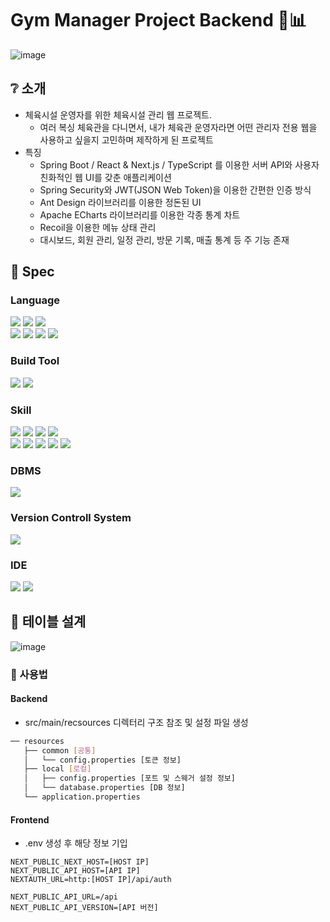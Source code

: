
# Gym Manager Project Backend 🥊📊

<!-- 프로젝트 결과물 GIF -->
![image](https://github.com/user-attachments/assets/211e99a1-c1bb-41d2-973e-ab4c22cf143a)

## ❔ 소개
- 체육시설 운영자를 위한 체육시설 관리 웹 프로젝트.
  * 여러 복싱 체육관을 다니면서, 내가 체육관 운영자라면 어떤 관리자 전용 웹을 사용하고 싶을지 고민하며 제작하게 된 프로젝트
- 특징
  * Spring Boot / React & Next.js / TypeScript 를 이용한 서버 API와 사용자 친화적인 웹 UI를 갖춘 애플리케이션
  * Spring Security와 JWT(JSON Web Token)을 이용한 간편한 인증 방식
  * Ant Design 라이브러리를 이용한 정돈된 UI
  * Apache ECharts 라이브러리를 이용한 각종 통계 차트
  * Recoil을 이용한 메뉴 상태 관리
  * 대시보드, 회원 관리, 일정 관리, 방문 기록, 매출 통계 등 주 기능 존재

## 📑 Spec

### Language
<img src="https://img.shields.io/badge/Java-407291?style=flat-square&logo=java&logoColor=white"/> <img src="https://img.shields.io/badge/Next.js-000000?style=flat-square&logo=nextdotjs&logoColor=white"/> <img src="https://img.shields.io/badge/Node.js-5FA04E?style=flat-square&logo=Node.js&logoColor=white"/>   
<img src="https://img.shields.io/badge/JavaScript-F7DF1E?style=flat-square&logo=javascript&logoColor=white"/> <img src="https://img.shields.io/badge/React-61DAFB?style=flat-square&logo=react&logoColor=white"/> <img src="https://img.shields.io/badge/TypeScript-3178C6?style=flat-square&logo=typescript&logoColor=white"/> <img src="https://img.shields.io/badge/CSS3-1572B6?style=flat-square&logo=css3&logoColor=white"/>

### Build Tool
<img src="https://img.shields.io/badge/Gradle-02303A?style=flat-square&logo=gradle&logoColor=white"/> <img src="https://img.shields.io/badge/Next.js-000000?style=flat-square&logo=nextdotjs&logoColor=white"/>

### Skill
<img src="https://img.shields.io/badge/Spring Boot-6DB33F?style=flat-square&logo=springboot&logoColor=white"/> <img src="https://img.shields.io/badge/Lombok-a14933?style=flat-square&logo=lombok&logoColor=white"/> <img src="https://img.shields.io/badge/Spring Data JPA-6DB33F?style=flat-square&logo=spring&logoColor=white"/> <img src="https://img.shields.io/badge/Swagger-85EA2D?style=flat-square&logo=swagger&logoColor=white"/>   
<img src="https://img.shields.io/badge/.ENV-ECD53F?style=flat-square&logo=dotenv&logoColor=white"/> <img src="https://img.shields.io/badge/Ant Design-0170FE?style=flat-square&logo=antdesign&logoColor=white"/> <img src="https://img.shields.io/badge/Spring Securiy-6DB33F?style=flat-square&logo=springsecurity&logoColor=white"/>
<img src="https://img.shields.io/badge/Apache ECharts-AA344D?style=flat-square&logo=apacheecharts&logoColor=white"/> <img src="https://img.shields.io/badge/Recoil-3578E5?style=flat-square&logo=recoil&logoColor=white"/>

### DBMS
<img src="https://img.shields.io/badge/MySQL-4479A1?style=flat-square&logo=mysql&logoColor=white"/>

### Version Controll System
<img src="https://img.shields.io/badge/Git-F05032?style=flat-square&logo=git&logoColor=white"/>

### IDE
<img src="https://img.shields.io/badge/Eclipse IDE-2C2255?style=flat-square&logo=eclipseide&logoColor=white"/> <img src="https://img.shields.io/badge/VSCode-22a6f2?style=flat-square&logo=visualstudiocode&logoColor=white"/>

## :wrench: 테이블 설계
![image](https://github.com/user-attachments/assets/12bb41f4-9f62-4627-953c-257d2d0184ab)

### :pushpin: 사용법
#### Backend
- src/main/recsources 디렉터리 구조 참조 및 설정 파일 생성
```bash
── resources
   ├── common [공통]
   │   └── config.properties [토큰 정보]
   ├── local [로컬]
   │   ├── config.properties [포트 및 스웨거 설정 정보]
   │   └── database.properties [DB 정보]
   └── application.properties
``` 
#### Frontend
- .env 생성 후 해당 정보 기입
```
NEXT_PUBLIC_NEXT_HOST=[HOST IP]
NEXT_PUBLIC_API_HOST=[API IP]
NEXTAUTH_URL=http:[HOST IP]/api/auth

NEXT_PUBLIC_API_URL=/api
NEXT_PUBLIC_API_VERSION=[API 버전]
```
